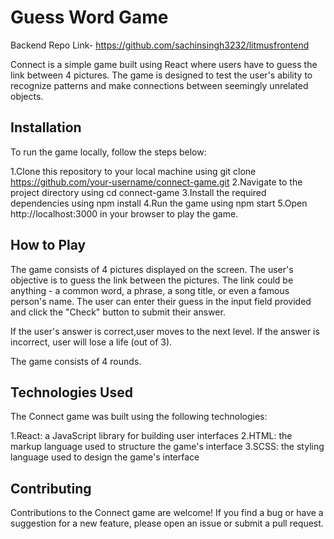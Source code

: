 # Guess Word Game

Backend Repo Link- https://github.com/sachinsingh3232/litmusfrontend

Connect is a simple game built using React where users have to guess the link between 4 pictures. The game is designed to test the user's ability to recognize patterns and make connections between seemingly unrelated objects.

## Installation

To run the game locally, follow the steps below:

1.Clone this repository to your local machine using git clone https://github.com/your-username/connect-game.git
2.Navigate to the project directory using cd connect-game
3.Install the required dependencies using npm install
4.Run the game using npm start
5.Open http://localhost:3000 in your browser to play the game.

## How to Play

The game consists of 4 pictures displayed on the screen. The user's objective is to guess the link between the pictures. The link could be anything - a common word, a phrase, a song title, or even a famous person's name. The user can enter their guess in the input field provided and click the "Check" button to submit their answer.

If the user's answer is correct,user moves to  the next level. If the answer is incorrect, user will lose a life (out of 3).

The game consists of 4 rounds.


## Technologies Used


The Connect game was built using the following technologies:

1.React: a JavaScript library for building user interfaces
2.HTML: the markup language used to structure the game's interface
3.SCSS: the styling language used to design the game's interface

## Contributing

Contributions to the Connect game are welcome! If you find a bug or have a suggestion for a new feature, please open an issue or submit a pull request.
